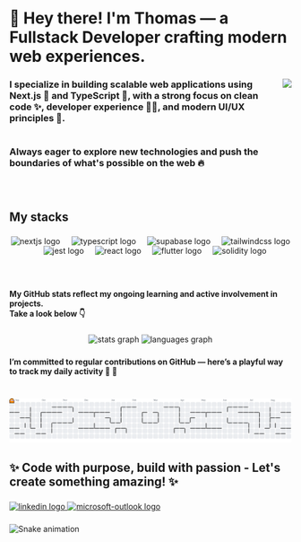 <h1 align="left">👋 Hey there! I'm Thomas — a Fullstack Developer crafting modern web experiences.</h1>

###

<img align="right" height="204" src="https://media0.giphy.com/media/v1.Y2lkPTc5MGI3NjExbzU1aXA0YnMyYXhicmZvdnByNXhyZXRwZTNhbDlyY2g4cnRyZDc2eCZlcD12MV9pbnRlcm5hbF9naWZfYnlfaWQmY3Q9Zw/sGIxhunddTUOHlHXgu/giphy.gif"  />

###

<h3 align="left">I specialize in building scalable web applications using Next.js 🚀 and TypeScript 💙, with a strong focus on clean code ✨, developer experience 👨‍💻, and modern UI/UX principles 🎨.<br><br><br>Always eager to explore new technologies and push the boundaries of what's possible on the web 🔥</h3>

###

<br clear="both">

<h2 align="left">My stacks</h2>

###

<div align="center">
  <img src="https://skillicons.dev/icons?i=nextjs" height="30" alt="nextjs logo"  />
  <img width="12" />
  <img src="https://skillicons.dev/icons?i=ts" height="30" alt="typescript logo"  />
  <img width="12" />
  <img src="https://cdn.simpleicons.org/supabase/3ECF8E" height="30" alt="supabase logo"  />
  <img width="12" />
  <img src="https://cdn.simpleicons.org/tailwindcss/06B6D4" height="30" alt="tailwindcss logo"  />
  <img width="12" />
  <img src="https://cdn.simpleicons.org/jest/C21325" height="30" alt="jest logo"  />
  <img width="12" />
  <img src="https://cdn.jsdelivr.net/gh/devicons/devicon/icons/react/react-original.svg" height="30" alt="react logo"  />
  <img width="12" />
  <img src="https://cdn.jsdelivr.net/gh/devicons/devicon/icons/flutter/flutter-original.svg" height="30" alt="flutter logo"  />
  <img width="12" />
  <img src="https://skillicons.dev/icons?i=solidity" height="30" alt="solidity logo"  />
</div>

###

<br clear="both">

<h4 align="left">My GitHub stats reflect my ongoing learning and active involvement in projects.<br>Take a look below 👇</h4>

###

<div align="center">
  <img src="https://github-readme-stats.vercel.app/api?username=N0rooo&hide_title=false&hide_rank=false&show_icons=true&include_all_commits=true&count_private=true&disable_animations=false&theme=dark&locale=en&hide_border=false" height="150" alt="stats graph"  />
  <img src="https://github-readme-stats.vercel.app/api/top-langs?username=N0rooo&locale=en&hide_title=false&layout=compact&card_width=320&langs_count=5&theme=dark&hide_border=false" height="150" alt="languages graph"  />
</div>

###

<h4 align="left">I’m committed to regular contributions on GitHub — here’s a playful way to track my daily activity 👻 👻</h4>

###

<br clear="both">

<picture>
  <source media="(prefers-color-scheme: dark)" srcset="https://raw.githubusercontent.com/N0rooo/N0rooo/output/pacman-contribution-graph-dark.svg">
  <source media="(prefers-color-scheme: light)" srcset="https://raw.githubusercontent.com/N0rooo/N0rooo/output/pacman-contribution-graph.svg">
  <img alt="pacman contribution graph" src="https://raw.githubusercontent.com/N0rooo/N0rooo/output/pacman-contribution-graph.svg">
</picture>

###

<h2 align="left">✨ Code with purpose, build with passion - Let's create something amazing! ✨</h2>

###

<div align="left">
  <a href="https://www.linkedin.com/in/thomas-aubert-0718ba207/" target="_blank">
    <img src="https://raw.githubusercontent.com/maurodesouza/profile-readme-generator/master/src/assets/icons/social/linkedin/default.svg" width="52" height="40" alt="linkedin logo"  />
  </a>
  <a href="mailto:t.aubert.dev@outlook.com" target="_blank">
    <img src="https://raw.githubusercontent.com/maurodesouza/profile-readme-generator/master/src/assets/icons/social/microsoft-outlook/default.svg" width="52" height="40" alt="microsoft-outlook logo"  />
  </a>
</div>

###

<img src="https://raw.githubusercontent.com/N0rooo/N0rooo/output/snake.svg" alt="Snake animation" />

###
